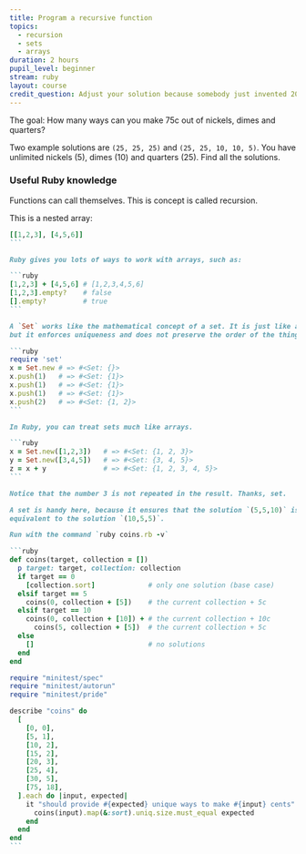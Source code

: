 ```yaml
---
title: Program a recursive function
topics:
  - recursion
  - sets
  - arrays
duration: 2 hours
pupil_level: beginner
stream: ruby
layout: course
credit_question: Adjust your solution because somebody just invented 20c coins.
---
```


The goal: How many ways can you make 75c out of nickels, dimes and quarters?

Two example solutions are `(25, 25, 25)` and `(25, 25, 10, 10, 5)`. You have
unlimited nickels (5), dimes (10) and quarters (25). Find all the solutions.

### Useful Ruby knowledge

Functions can call themselves. This is concept is called recursion.

This is a nested array:

````ruby
[[1,2,3], [4,5,6]]
```

Ruby gives you lots of ways to work with arrays, such as:

```ruby
[1,2,3] + [4,5,6] # [1,2,3,4,5,6]
[1,2,3].empty?    # false
[].empty?         # true
```

A `Set` works like the mathematical concept of a set. It is just like a Ruby array,
but it enforces uniqueness and does not preserve the order of the things you put in it.

```ruby
require 'set'
x = Set.new # => #<Set: {}>
x.push(1)   # => #<Set: {1}>
x.push(1)   # => #<Set: {1}>
x.push(1)   # => #<Set: {1}>
x.push(2)   # => #<Set: {1, 2}>
```

In Ruby, you can treat sets much like arrays.

```ruby
x = Set.new([1,2,3])   # => #<Set: {1, 2, 3}>
y = Set.new([3,4,5])   # => #<Set: {3, 4, 5}>
z = x + y              # => #<Set: {1, 2, 3, 4, 5}>
```

Notice that the number 3 is not repeated in the result. Thanks, set.

A set is handy here, because it ensures that the solution `(5,5,10)` is
equivalent to the solution `(10,5,5)`.

Run with the command `ruby coins.rb -v`

```ruby
def coins(target, collection = [])
  p target: target, collection: collection
  if target == 0
    [collection.sort]             # only one solution (base case)
  elsif target == 5
    coins(0, collection + [5])    # the current collection + 5c
  elsif target == 10
    coins(0, collection + [10]) + # the current collection + 10c
      coins(5, collection + [5])  # the current collection + 5c
  else
    []                            # no solutions
  end
end

require "minitest/spec"
require "minitest/autorun"
require "minitest/pride"

describe "coins" do
  [
    [0, 0],
    [5, 1],
    [10, 2],
    [15, 2],
    [20, 3],
    [25, 4],
    [30, 5],
    [75, 18],
  ].each do |input, expected|
    it "should provide #{expected} unique ways to make #{input} cents" do
      coins(input).map(&:sort).uniq.size.must_equal expected
    end
  end
end
```
